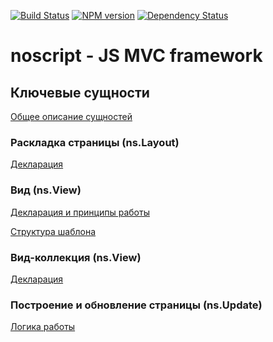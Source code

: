 [![Build Status](https://travis-ci.org/yandex-ui/noscript.png?branch=master)](https://travis-ci.org/yandex-ui/noscript)
[![NPM version](https://badge.fury.io/js/noscript.png)](http://badge.fury.io/js/noscript)
[![Dependency Status](https://david-dm.org/yandex-ui/noscript.png)](https://david-dm.org/yandex-ui/noscript)
# noscript - JS MVC framework

## Ключевые сущности

[Общее описание сущностей](/yandex-ui/noscript/blob/master/doc/entities.md)

### Раскладка страницы (ns.Layout)

[Декларация](/yandex-ui/noscript/blob/master/doc/ns.layout.md)

### Вид (ns.View)

[Декларация и принципы работы](/yandex-ui/noscript/blob/master/doc/ns.view.md)

[Структура шаблона](/yandex-ui/noscript/blob/master/doc/ns.view.yate.md)

### Вид-коллекция (ns.View)

[Декларация](/yandex-ui/noscript/blob/master/doc/ns.viewCollection.md)

### Построение и обновление страницы (ns.Update)

[Логика работы](/yandex-ui/noscript/wiki/Логика-построения-и-обновления-страницы)
